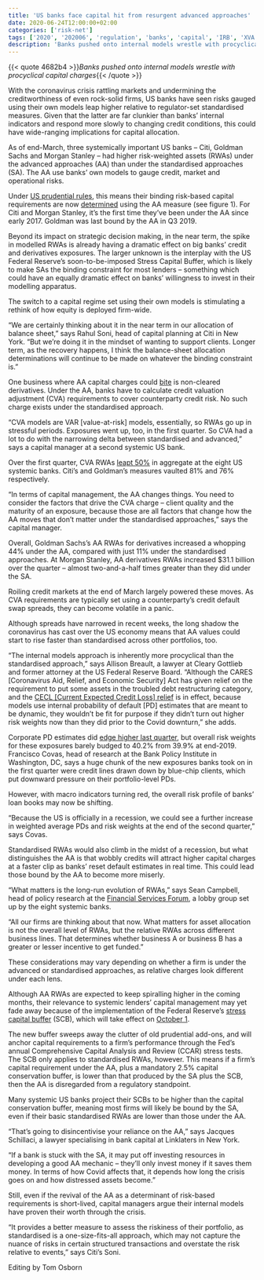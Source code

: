 ```yaml
---
title: 'US banks face capital hit from resurgent advanced approaches'
date: 2020-06-24T12:00:00+02:00
categories: ['risk-net']
tags: ['2020', '202006', 'regulation', 'banks', 'capital', 'IRB', 'XVA']
description: 'Banks pushed onto internal models wrestle with procyclical capital charges'
---
```


{{< quote 4682b4 >}}_Banks pushed onto internal models wrestle with procyclical capital charges_{{< /quote >}}

With the coronavirus crisis rattling markets and undermining the creditworthiness of even rock-solid firms, US banks have seen risks gauged using their own models leap higher relative to regulator-set standardised measures. Given that the latter are far clunkier than banks’ internal indicators and respond more slowly to changing credit conditions, this could have wide-ranging implications for capital allocation.

As of end-March, three systemically important US banks – Citi, Goldman Sachs and Morgan Stanley – had higher risk-weighted assets (RWAs) under the advanced approaches (AA) than under the standardised approaches (SA). The AA use banks’ own models to gauge credit, market and operational risks.

Under [US prudential rules](https://www.risk.net/risk-quantum/6376441/we-need-to-talk-about-collins), this means their binding risk-based capital requirements are now [determined](https://www.risk.net/risk-quantum/7525951/citi-goldman-edge-above-collins-floor) using the AA measure (see figure 1). For Citi and Morgan Stanley, it’s the first time they’ve been under the AA since early 2017. Goldman was last bound by the AA in Q3 2019.

Beyond its impact on strategic decision making, in the near term, the spike in modelled RWAs is already having a dramatic effect on big banks’ credit and derivatives exposures. The larger unknown is the interplay with the US Federal Reserve’s soon-to-be-imposed Stress Capital Buffer, which is likely to make SAs the binding constraint for most lenders – something which could have an equally dramatic effect on banks’ willingness to invest in their modelling apparatus.

The switch to a capital regime set using their own models is stimulating a rethink of how equity is deployed firm-wide.

“We are certainly thinking about it in the near term in our allocation of balance sheet,” says Rahul Soni, head of capital planning at Citi in New York. “But we’re doing it in the mindset of wanting to support clients. Longer term, as the recovery happens, I think the balance-sheet allocation determinations will continue to be made on whatever the binding constraint is.”

One business where AA capital charges could [bite](https://www.risk.net/risk-quantum/7559521/cva-capital-charges-jumped-50-at-systemic-us-banks-in-q1) is non-cleared derivatives. Under the AA, banks have to calculate credit valuation adjustment (CVA) requirements to cover counterparty credit risk. No such charge exists under the standardised approach.

“CVA models are VAR [value-at-risk] models, essentially, so RWAs go up in stressful periods. Exposures went up, too, in the first quarter. So CVA had a lot to do with the narrowing delta between standardised and advanced,” says a capital manager at a second systemic US bank.

Over the first quarter, CVA RWAs [leapt 50%](https://www.risk.net/risk-quantum/7559521/cva-capital-charges-jumped-50-at-systemic-us-banks-in-q1) in aggregate at the eight US systemic banks. Citi’s and Goldman’s measures vaulted 81% and 76% respectively.

“In terms of capital management, the AA changes things. You need to consider the factors that drive the CVA charge – client quality and the maturity of an exposure, because those are all factors that change how the AA moves that don’t matter under the standardised approaches,” says the capital manager.

Overall, Goldman Sachs’s AA RWAs for derivatives increased a whopping 44% under the AA, compared with just 11% under the standardised approaches. At Morgan Stanley, AA derivatives RWAs increased $31.1 billion over the quarter – almost two-and-a-half times greater than they did under the SA.

Roiling credit markets at the end of March largely powered these moves. As CVA requirements are typically set using a counterparty’s credit default swap spreads, they can become volatile in a panic.

Although spreads have narrowed in recent weeks, the long shadow the coronavirus has cast over the US economy means that AA values could start to rise faster than standardised across other portfolios, too.

“The internal models approach is inherently more procyclical than the standardised approach,” says Allison Breault, a lawyer at Cleary Gottlieb and former attorney at the US Federal Reserve Board. “Although the CARES [Coronavirus Aid, Relief, and Economic Security] Act has given relief on the requirement to put some assets in the troubled debt restructuring category, and the [CECL [Current Expected Credit Loss] relief](https://www.risk.net/risk-quantum/7517556/cecl-delay-grants-mid-sized-us-banks-a-capital-windfall) is in effect, because models use internal probability of default [PD] estimates that are meant to be dynamic, they wouldn’t be fit for purpose if they didn’t turn out higher risk weights now than they did prior to the Covid downturn,” she adds.

Corporate PD estimates did [edge higher last quarter](https://www.risk.net/risk-quantum/7554266/corporate-loan-default-risk-spiked-at-us-g-sibs-in-q1), but overall risk weights for these exposures barely budged to 40.2% from 39.9% at end-2019. Francisco Covas, head of research at the Bank Policy Institute in Washington, DC, says a huge chunk of the new exposures banks took on in the first quarter were credit lines drawn down by blue-chip clients, which put downward pressure on their portfolio-level PDs.

However, with macro indicators turning red, the overall risk profile of banks’ loan books may now be shifting.

“Because the US is officially in a recession, we could see a further increase in weighted average PDs and risk weights at the end of the second quarter,” says Covas.

Standardised RWAs would also climb in the midst of a recession, but what distinguishes the AA is that wobbly credits will attract higher capital charges at a faster clip as banks’ reset default estimates in real time. This could lead those bound by the AA to become more miserly.

“What matters is the long-run evolution of RWAs,” says Sean Campbell, head of policy research at the [Financial Services Forum](https://www.fsforum.com/about/members/), a lobby group set up by the eight systemic banks.

“All our firms are thinking about that now. What matters for asset allocation is not the overall level of RWAs, but the relative RWAs across different business lines. That determines whether business A or business B has a greater or lesser incentive to get funded.”

These considerations may vary depending on whether a firm is under the advanced or standardised approaches, as relative charges look different under each lens.

Although AA RWAs are expected to keep spiralling higher in the coming months, their relevance to systemic lenders’ capital management may yet fade away because of the implementation of the Federal Reserve’s [stress capital buffer](https://www.risk.net/regulation/7501576/the-feds-stress-capital-buffer-relaxed-but-not-relaxing) (SCB), which will take effect on [October 1](https://www.federalreserve.gov/newsevents/pressreleases/files/bcreg20200304a2.pdf).

The new buffer sweeps away the clutter of old prudential add-ons, and will anchor capital requirements to a firm’s performance through the Fed’s annual Comprehensive Capital Analysis and Review (CCAR) stress tests. The SCB only applies to standardised RWAs, however. This means if a firm’s capital requirement under the AA, plus a mandatory 2.5% capital conservation buffer, is lower than that produced by the SA plus the SCB, then the AA is disregarded from a regulatory standpoint.

Many systemic US banks project their SCBs to be higher than the capital conservation buffer, meaning most firms will likely be bound by the SA, even if their basic standardised RWAs are lower than those under the AA.

“That’s going to disincentivise your reliance on the AA,” says Jacques Schillaci, a lawyer specialising in bank capital at Linklaters in New York.

“If a bank is stuck with the SA, it may put off investing resources in developing a good AA mechanic – they’ll only invest money if it saves them money. In terms of how Covid affects that, it depends how long the crisis goes on and how distressed assets become.”

Still, even if the revival of the AA as a determinant of risk-based requirements is short-lived, capital managers argue their internal models have proven their worth through the crisis.

“It provides a better measure to assess the riskiness of their portfolio, as standardised is a one-size-fits-all approach, which may not capture the nuance of risks in certain structured transactions and overstate the risk relative to events,” says Citi’s Soni.

Editing by Tom Osborn

